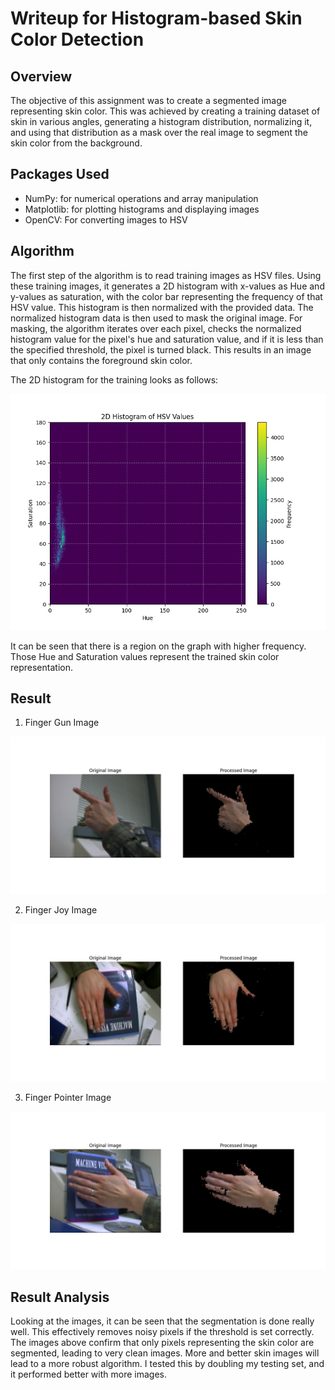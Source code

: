 # Writeup for Histogram-based Skin Color Detection

## Overview

The objective of this assignment was to create a segmented image representing skin color. This was achieved by creating a training dataset of skin in various angles, generating a histogram distribution, normalizing it, and using that distribution as a mask over the real image to segment the skin color from the background.

## Packages Used
- NumPy: for numerical operations and array manipulation
- Matplotlib: for plotting histograms and displaying images
- OpenCV: For converting images to HSV

## Algorithm

The first step of the algorithm is to read training images as HSV files. Using these training images, it generates a 2D histogram with x-values as Hue and y-values as saturation, with the color bar representing the frequency of that HSV value. This histogram is then normalized with the provided data. The normalized histogram data is then used to mask the original image. For masking, the algorithm iterates over each pixel, checks the normalized histogram value for the pixel's hue and saturation value, and if it is less than the specified threshold, the pixel is turned black. This results in an image that only contains the foreground skin color.

The 2D histogram for the training looks as follows:

![](./assets/HistogramDistribution.png)


It can be seen that there is a region on the graph with higher frequency. Those Hue and Saturation values represent the trained skin color representation.

## Result

1. Finger Gun Image

![](./assets/gun_skin_segmentation.png)

2. Finger Joy Image

![](./assets/joy_skin_segmentation.png)

3. Finger Pointer Image

![](./assets/pointer_skin_segmentation.png)


## Result Analysis

Looking at the images, it can be seen that the segmentation is done really well. This effectively removes noisy pixels if the threshold is set correctly. The images above confirm that only pixels representing the skin color are segmented, leading to very clean images. More and better skin images will lead to a more robust algorithm. I tested this by doubling my testing set, and it performed better with more images.